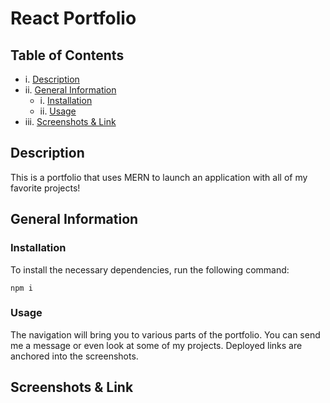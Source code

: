 # React Portfolio

  ## Table of Contents
  
  - i. [Description](#description)
  - ii. [General Information](#general-information)
    - i. [Installation](#installation)
    - ii. [Usage](#usage)
  - iii. [Screenshots & Link](#screenshots-&-link)

  ## Description
  
  This is a portfolio that uses MERN to launch an application with all of my favorite projects!

  ## General Information
  
  ### Installation
  
  To install the necessary dependencies, run the following command:
  
  ```npm i```

  ### Usage 

  The navigation will bring you to various parts of the portfolio. You can send me a message or even look at some of my projects. Deployed links are anchored into the screenshots. 
  
## Screenshots & Link

  

